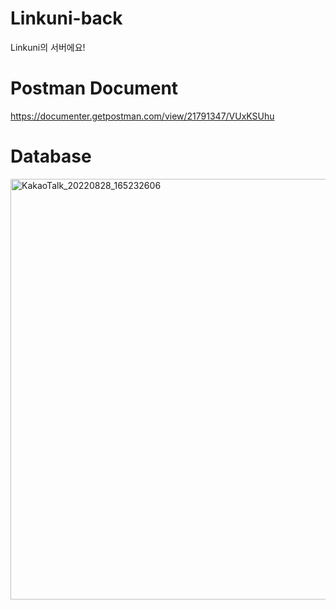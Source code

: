 # Linkuni-back
Linkuni의 서버에요!

# Postman Document

https://documenter.getpostman.com/view/21791347/VUxKSUhu

# Database

<img width="673" alt="KakaoTalk_20220828_165232606" src="https://user-images.githubusercontent.com/65898555/192681960-52cf14de-a477-4c0e-b33c-96bab7c2b9e5.png">

